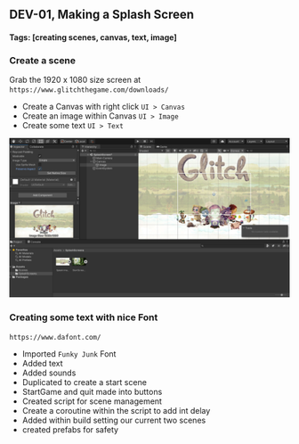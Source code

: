 ## DEV-01, Making a Splash Screen
#### Tags: [creating scenes, canvas, text, image]


### Create a scene
Grab the 1920 x 1080 size screen at `https://www.glitchthegame.com/downloads/`
+ Create a Canvas with right click `UI > Canvas`
+ Create an image within Canvas `UI > Image`
+ Create some text `UI > Text`

![](../images/DEV-01-A.png)



### Creating some text with nice Font

`https://www.dafont.com/`
+ Imported `Funky Junk` Font
+ Added text
+ Added sounds
+ Duplicated to create a start scene
+ StartGame and quit made into buttons
+ Created script for scene management
+ Create a coroutine within the script to add int delay
+ Added within build setting our current two scenes
+ created prefabs for safety

